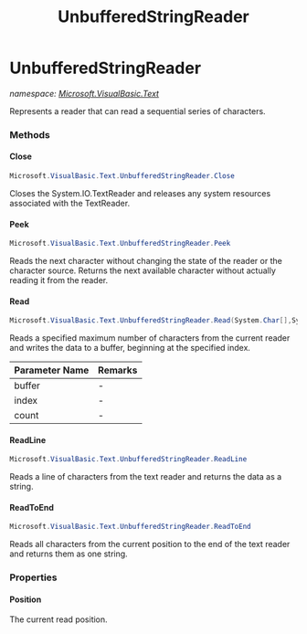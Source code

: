 ﻿---
title: UnbufferedStringReader
---

# UnbufferedStringReader
_namespace: [Microsoft.VisualBasic.Text](N-Microsoft.VisualBasic.Text.html)_

Represents a reader that can read a sequential series of characters.



### Methods

#### Close
```csharp
Microsoft.VisualBasic.Text.UnbufferedStringReader.Close
```
Closes the System.IO.TextReader and releases any system resources associated
 with the TextReader.

#### Peek
```csharp
Microsoft.VisualBasic.Text.UnbufferedStringReader.Peek
```
Reads the next character without changing the state of the reader or the character
 source. Returns the next available character without actually reading it from
 the reader.

#### Read
```csharp
Microsoft.VisualBasic.Text.UnbufferedStringReader.Read(System.Char[],System.Int32,System.Int32)
```
Reads a specified maximum number of characters from the current reader and writes
 the data to a buffer, beginning at the specified index.

|Parameter Name|Remarks|
|--------------|-------|
|buffer|-|
|index|-|
|count|-|


#### ReadLine
```csharp
Microsoft.VisualBasic.Text.UnbufferedStringReader.ReadLine
```
Reads a line of characters from the text reader and returns the data as a string.

#### ReadToEnd
```csharp
Microsoft.VisualBasic.Text.UnbufferedStringReader.ReadToEnd
```
Reads all characters from the current position to the end of the text reader
 and returns them as one string.


### Properties

#### Position
The current read position.
